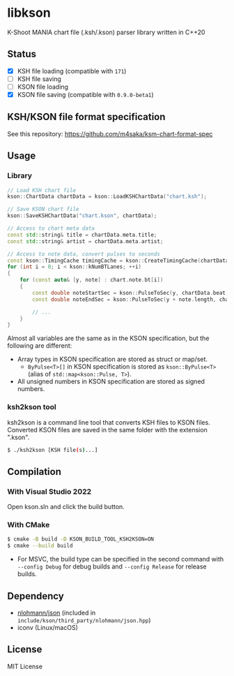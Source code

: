 # libkson
K-Shoot MANIA chart file (.ksh/.kson) parser library written in C++20

## Status
- [x] KSH file loading (compatible with `171`)
- [ ] KSH file saving
- [ ] KSON file loading
- [x] KSON file saving (compatible with `0.9.0-beta1`)

## KSH/KSON file format specification
See this repository: https://github.com/m4saka/ksm-chart-format-spec

## Usage
### Library
```cpp
// Load KSH chart file
kson::ChartData chartData = kson::LoadKSHChartData("chart.ksh");

// Save KSON chart file
kson::SaveKSHChartData("chart.kson", chartData);

// Access to chart meta data
const std::string& title = chartData.meta.title;
const std::string& artist = chartData.meta.artist;

// Access to note data, convert pulses to seconds
const kson::TimingCache timingCache = kson::CreateTimingCache(chartData.beat);
for (int i = 0; i < kson::kNumBTLanes; ++i)
{
    for (const auto& [y, note] : chart.note.bt[i])
    {
        const double noteStartSec = kson::PulseToSec(y, chartData.beat, timingCache);
        const double noteEndSec = kson::PulseToSec(y + note.length, chartData.beat, timingCache);

        // ...
    }
}
```

Almost all variables are the same as in the KSON specification, but the following are different:
- Array types in KSON specification are stored as struct or map/set.
    - `ByPulse<T>[]` in KSON specification is stored as `kson::ByPulse<T>` (alias of `std::map<kson::Pulse, T>`).
- All unsigned numbers in KSON specification are stored as signed numbers.

### ksh2kson tool
ksh2kson is a command line tool that converts KSH files to KSON files. Converted KSON files are saved in the same folder with the extension ".kson".

```bash
$ ./ksh2kson [KSH file(s)...]
```

## Compilation
### With Visual Studio 2022
Open kson.sln and click the build button.

### With CMake
```bash
$ cmake -B build -D KSON_BUILD_TOOL_KSH2KSON=ON
$ cmake --build build
```
- For MSVC, the build type can be specified in the second command with `--config Debug` for debug builds and `--config Release` for release builds.

## Dependency
- [nlohmann/json](https://github.com/nlohmann/json) (included in `include/kson/third_party/nlohmann/json.hpp`)
- iconv (Linux/macOS)

## License
MIT License
